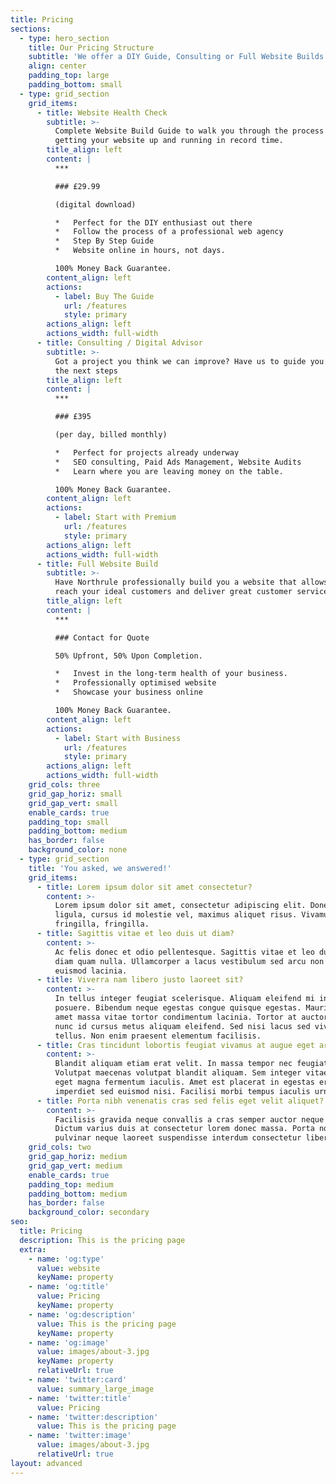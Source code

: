 ```yaml
---
title: Pricing
sections:
  - type: hero_section
    title: Our Pricing Structure
    subtitle: 'We offer a DIY Guide, Consulting or Full Website Builds.'
    align: center
    padding_top: large
    padding_bottom: small
  - type: grid_section
    grid_items:
      - title: Website Health Check
        subtitle: >-
          Complete Website Build Guide to walk you through the process of
          getting your website up and running in record time.
        title_align: left
        content: |
          ***

          ### £29.99

          (digital download)

          *   Perfect for the DIY enthusiast out there
          *   Follow the process of a professional web agency
          *   Step By Step Guide
          *   Website online in hours, not days.

          100% Money Back Guarantee.
        content_align: left
        actions:
          - label: Buy The Guide
            url: /features
            style: primary
        actions_align: left
        actions_width: full-width
      - title: Consulting / Digital Advisor
        subtitle: >-
          Got a project you think we can improve? Have us to guide you through
          the next steps
        title_align: left
        content: |
          ***

          ### £395

          (per day, billed monthly)

          *   Perfect for projects already underway
          *   SEO consulting, Paid Ads Management, Website Audits
          *   Learn where you are leaving money on the table.

          100% Money Back Guarantee.
        content_align: left
        actions:
          - label: Start with Premium
            url: /features
            style: primary
        actions_align: left
        actions_width: full-width
      - title: Full Website Build
        subtitle: >-
          Have Northrule professionally build you a website that allows you to
          reach your ideal customers and deliver great customer service.
        title_align: left
        content: |
          ***

          ### Contact for Quote

          50% Upfront, 50% Upon Completion.

          *   Invest in the long-term health of your business.
          *   Professionally optimised website
          *   Showcase your business online

          100% Money Back Guarantee.
        content_align: left
        actions:
          - label: Start with Business
            url: /features
            style: primary
        actions_align: left
        actions_width: full-width
    grid_cols: three
    grid_gap_horiz: small
    grid_gap_vert: small
    enable_cards: true
    padding_top: small
    padding_bottom: medium
    has_border: false
    background_color: none
  - type: grid_section
    title: 'You asked, we answered!'
    grid_items:
      - title: Lorem ipsum dolor sit amet consectetur?
        content: >-
          Lorem ipsum dolor sit amet, consectetur adipiscing elit. Donec nisl
          ligula, cursus id molestie vel, maximus aliquet risus. Vivamus in nibh
          fringilla, fringilla.
      - title: Sagittis vitae et leo duis ut diam?
        content: >-
          Ac felis donec et odio pellentesque. Sagittis vitae et leo duis ut
          diam quam nulla. Ullamcorper a lacus vestibulum sed arcu non odio
          euismod lacinia.
      - title: Viverra nam libero justo laoreet sit?
        content: >-
          In tellus integer feugiat scelerisque. Aliquam eleifend mi in nulla
          posuere. Bibendum neque egestas congue quisque egestas. Mauris sit
          amet massa vitae tortor condimentum lacinia. Tortor at auctor urna
          nunc id cursus metus aliquam eleifend. Sed nisi lacus sed viverra
          tellus. Non enim praesent elementum facilisis.
      - title: Cras tincidunt lobortis feugiat vivamus at augue eget arcu?
        content: >-
          Blandit aliquam etiam erat velit. In massa tempor nec feugiat.
          Volutpat maecenas volutpat blandit aliquam. Sem integer vitae justo
          eget magna fermentum iaculis. Amet est placerat in egestas erat
          imperdiet sed euismod nisi. Facilisi morbi tempus iaculis urna.
      - title: Porta nibh venenatis cras sed felis eget velit aliquet?
        content: >-
          Facilisis gravida neque convallis a cras semper auctor neque vitae.
          Dictum varius duis at consectetur lorem donec massa. Porta non
          pulvinar neque laoreet suspendisse interdum consectetur libero.
    grid_cols: two
    grid_gap_horiz: medium
    grid_gap_vert: medium
    enable_cards: true
    padding_top: medium
    padding_bottom: medium
    has_border: false
    background_color: secondary
seo:
  title: Pricing
  description: This is the pricing page
  extra:
    - name: 'og:type'
      value: website
      keyName: property
    - name: 'og:title'
      value: Pricing
      keyName: property
    - name: 'og:description'
      value: This is the pricing page
      keyName: property
    - name: 'og:image'
      value: images/about-3.jpg
      keyName: property
      relativeUrl: true
    - name: 'twitter:card'
      value: summary_large_image
    - name: 'twitter:title'
      value: Pricing
    - name: 'twitter:description'
      value: This is the pricing page
    - name: 'twitter:image'
      value: images/about-3.jpg
      relativeUrl: true
layout: advanced
---
```

